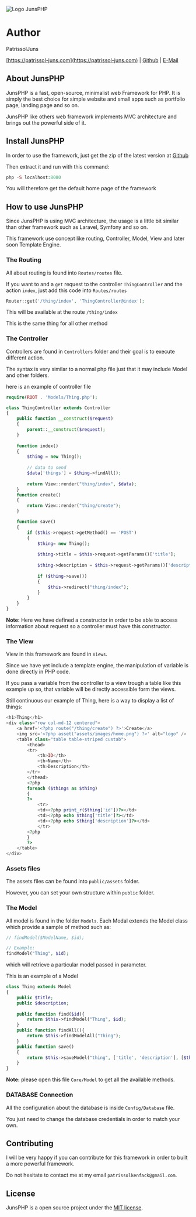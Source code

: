 ![Logo JunsPHP](https://i.postimg.cc/3rb3LZp3/junsphp-logo.png)

# Author
PatrissolJuns

[https://patrissol-juns.com](https://patrissol-juns.com) | [Github](https://github.com/PatrissolJuns) | [E-Mail](mailto:patrissolkenfack@gmail)

## About JunsPHP

JunsPHP is a fast, open-source, minimalist web Framework for PHP. It is simply the best choice for simple website and small apps such as portfolio page, landing page and so on.

JunsPHP like others web framework implements MVC architecture and brings out the powerful side of it.


## Install JunsPHP

In order to use the framework, just get the zip of the latest version at [Github](https://github.com/PatrissolJuns/junsphp/archive/master.zip)

Then extract it and run with this command:

```php
php -S localhost:8080
```

You will therefore get the default home page of the framework

## How to use JunsPHP

Since JunsPHP is using MVC architecture, the usage is a little bit similar than other framework such as Laravel, Symfony and so on.

This framework use concept like routing, Controller, Model, View and later soon Template Engine.

### The Routing
 
All about routing is found into `Routes/routes` file. 

If you want to and a `get` request to the controller `ThingController` and the action `index`, just add this code into `Routes/routes`

```php
Router::get('/thing/index', 'ThingController@index');
```

This will be available at the route `/thing/index`

This is the same thing for all other method

### The Controller

Controllers are found in `Controllers` folder and their goal is to execute different action. 

The syntax is very similar to a normal php file just that it may include Model and other folders.

here is an example of controller file

```PHP
require(ROOT . 'Models/Thing.php');

class ThingController extends Controller
{
    public function __construct($request)
    {
        parent::__construct($request);
    }
    
    function index()
    {
        $thing = new Thing();
		
		// data to send
        $data['things'] = $thing->findAll();
        
        return View::render("thing/index", $data);
    }
    function create()
    {
        return View::render("thing/create");
    }

    function save()
    {
        if ($this->request->getMethod() == 'POST')
        {
            $thing= new Thing();
			
            $thing->title = $this->request->getParams()['title'];
			
            $thing->description = $this->request->getParams()['description'];
			
            if ($thing->save())
            {
                $this->redirect("thing/index");
            }
        }
    }
}
```

**Note:** Here we have defined a constructor in order to be able to access information about request so a controller must have this constructor.

### The View

View in this framework are found in `Views`.

Since we have yet include a template engine, the manipulation of variable is done directly in PHP code.

If you pass a variable from the controller to a view trough a table like this example up so, that variable will be directly accessible form the views.

Still continuous our example of Thing, here is a way to display a list of things:

```PHP
<h1>Thing</h1>
<div class="row col-md-12 centered">
    <a href='<?php route("/thing/create") ?>'>Create</a>
    <img src='<?php asset("assets/images/home.png") ?>' alt="logo" />
    <table class="table table-striped custab">
        <thead>
        <tr>
            <th>ID</th>
            <th>Name</th>
            <th>Description</th>
        </tr>
        </thead>
        <?php
        foreach ($things as $thing) 
        {
        ?>
            <tr>
            <td><?php print_r($thing['id'])?></td>
            <td><?php echo $thing['title']?></td>
            <td><?php echo $thing['description']?></td>
            </tr>
        <?php
        }
        ?>
    </table>
</div>
```

### Assets files

The assets files can be found into `public/assets` folder.

However, you can set your own structure within `public` folder.

### The Model

All model is found in the folder `Models`. Each Modal extends the Model class which provide a sample of method such as:

```PHP
// findModel($ModelName, $id);

// Example:
findModel("Thing", $id);
```
which will retrieve a particular model passed in parameter.

This is an example of a Model

```PHP
class Thing extends Model
{
    public $title;
    public $description;
    
    public function find($id){
        return $this->findModel("Thing", $id);
    }
    public function findAll(){
        return $this->findModelAll("Thing");
    }
    public function save()
    {
        return $this->saveModel("thing", ['title', 'description'], [$this->title, $this->description]);
    }
}
```

**Note:** please open this file `Core/Model` to get all the available methods.


### DATABASE Connection

All the configuration about the database is inside `Config/Database` file.

You just need to change the database credentials in order to match your own.


## Contributing

I will be very happy if you can contribute for this framework in order to built a more powerful framework.

Do not hesitate to contact me at my email `patrissolkenfack@gmail.com`.

## License

JunsPHP is a open source project under the [MIT license](https://opensource.org/licenses/MIT).